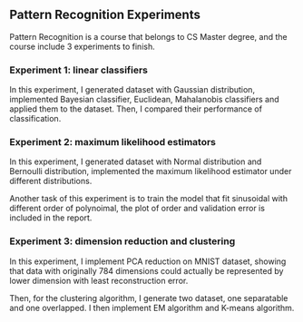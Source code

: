 ## Pattern Recognition Experiments

Pattern Recognition is a course that belongs to CS Master degree, and the course include 3 experiments to finish.

### Experiment 1: linear classifiers
In this experiment, I generated dataset with Gaussian distribution, implemented Bayesian classifier, Euclidean, Mahalanobis classifiers and applied them to the dataset. Then, I compared their performance of classification.

### Experiment 2: maximum likelihood estimators
In this experiment, I generated dataset with Normal distribution and Bernoulli distribution, implemented the maximum likelihood estimator under different distributions.

Another task of this experiment is to train the model that fit sinusoidal with different order of polynoimal, the plot of order and validation error is included in the report.

### Experiment 3: dimension reduction and clustering
In this experiment, I implement PCA reduction on MNIST dataset, showing that data with originally 784 dimensions could actually be represented by lower dimension with least reconstruction error.

Then, for the clustering algorithm, I generate two dataset, one separatable and one overlapped. I then implement EM algorithm and K-means algorithm.
